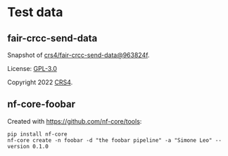 # Test data


## fair-crcc-send-data

Snapshot of [crs4/fair-crcc-send-data@963824f](https://github.com/crs4/fair-crcc-send-data/tree/963824f0138018fa5c8d443632feb906a4a659c9).

License: [GPL-3.0](https://www.gnu.org/licenses/gpl-3.0.en.html)

Copyright 2022 [CRS4](http://www.crs4.it).


## nf-core-foobar

Created with https://github.com/nf-core/tools:

```
pip install nf-core
nf-core create -n foobar -d "the foobar pipeline" -a "Simone Leo" --version 0.1.0
```
